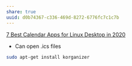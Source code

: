 ```yaml
---
share: true
uuid: d0b74367-c336-469d-8272-6776fc7c1c7b
---
```

[7 Best Calendar Apps for Linux Desktop in 2020](https://www.tecmint.com/best-calendar-apps-linux-desktop/)

* Can open .ics files

``` bash
sudo apt-get install korganizer
```
